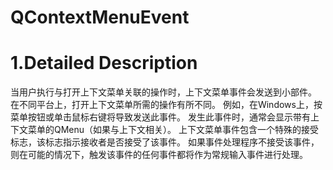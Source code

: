 # QContextMenuEvent

# 1.Detailed Description

当用户执行与打开上下文菜单关联的操作时，上下文菜单事件会发送到小部件。 在不同平台上，打开上下文菜单所需的操作有所不同。 例如，在Windows上，按菜单按钮或单击鼠标右键将导致发送此事件。
发生此事件时，通常会显示带有上下文菜单的QMenu（如果与上下文相关）。
上下文菜单事件包含一个特殊的接受标志，该标志指示接收者是否接受了该事件。 如果事件处理程序不接受该事件，则在可能的情况下，触发该事件的任何事件都将作为常规输入事件进行处理。

